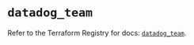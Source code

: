 # `datadog_team`

Refer to the Terraform Registry for docs: [`datadog_team`](https://registry.terraform.io/providers/datadog/datadog/3.36.1/docs/resources/team).
